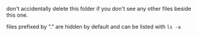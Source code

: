 don't accidentally delete this folder if you don't see any other files beside this one.

files prefixed by "." are hidden by default and can be listed with `ls -a`
